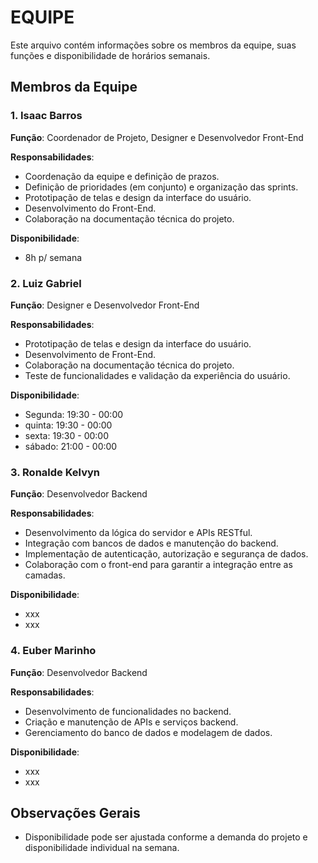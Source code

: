 # EQUIPE

Este arquivo contém informações sobre os membros da equipe, suas funções e disponibilidade de horários semanais.

## Membros da Equipe

### 1. Isaac Barros
**Função**: Coordenador de Projeto, Designer e Desenvolvedor Front-End 

**Responsabilidades**:
- Coordenação da equipe e definição de prazos.
- Definição de prioridades (em conjunto) e organização das sprints.
- Prototipação de telas e design da interface do usuário.
- Desenvolvimento do Front-End.
- Colaboração na documentação técnica do projeto.
 
**Disponibilidade**:
- 8h p/ semana

### 2. Luiz Gabriel
**Função**: Designer e Desenvolvedor Front-End 

**Responsabilidades**:
- Prototipação de telas e design da interface do usuário.
- Desenvolvimento de Front-End.
- Colaboração na documentação técnica do projeto.
- Teste de funcionalidades e validação da experiência do usuário.

**Disponibilidade**:
- Segunda: 19:30 - 00:00
- quinta: 19:30 - 00:00
- sexta: 19:30 - 00:00
- sábado: 21:00 - 00:00

### 3. Ronalde Kelvyn
**Função**: Desenvolvedor Backend

**Responsabilidades**:
- Desenvolvimento da lógica do servidor e APIs RESTful.
- Integração com bancos de dados e manutenção do backend.
- Implementação de autenticação, autorização e segurança de dados.
- Colaboração com o front-end para garantir a integração entre as camadas.

**Disponibilidade**:
- xxx
- xxx

### 4. Euber Marinho
**Função**: Desenvolvedor Backend

**Responsabilidades**:
- Desenvolvimento de funcionalidades no backend.
- Criação e manutenção de APIs e serviços backend.
- Gerenciamento do banco de dados e modelagem de dados.

**Disponibilidade**:
- xxx
- xxx
## Observações Gerais
- Disponibilidade pode ser ajustada conforme a demanda do projeto e disponibilidade individual na semana.
